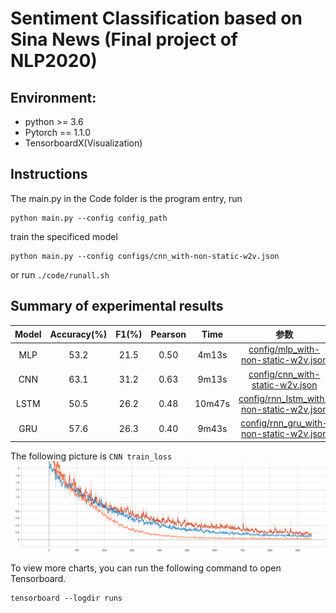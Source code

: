 # Sentiment Classification based on Sina News (Final project of NLP2020)

## Environment:
* python >= 3.6
* Pytorch == 1.1.0
* TensorboardX(Visualization)

## Instructions

The main.py in the Code folder is the program entry, run
```
python main.py --config config_path
``` 
 train the specificed model 
```
python main.py --config configs/cnn_with-non-static-w2v.json
```
or run `./code/runall.sh`

## Summary of experimental results

|   Model   | Accuracy(%) | F1(%) | Pearson | Time |                            参数                            |
| :------: | :---------: | :---------: | :--: | :--------------: | :--------------------------------------------------------: |
|   MLP   |    53.2     |    21.5     | 0.50 |      4m13s       |     [config/mlp_with-non-static-w2v.json](./config/mlp_with-non-static-w2v.json)     |
|   CNN   |    63.1     |    31.2     | 0.63 |      9m13s       |     [config/cnn_with-static-w2v.json](./config/cnn_with-static-w2v.json)      |
|  LSTM  |    50.5     |    26.2     | 0.48 |      10m47s      | [config/rnn_lstm_with-non-static-w2v.json](./config/rnn_lstm_with-non-static-w2v.json)      |
|  GRU  |    57.6     |    26.3     | 0.40 |      9m43s      | [config/rnn_gru_with-non-static-w2v.json](./config/rnn_gru_with-non-static-w2v.json)      |

The following picture is `CNN train_loss`
![](./report/CNN_train_loss.svg)

To view more charts, you can run the following command to open Tensorboard.
```
tensorboard --logdir runs
```

